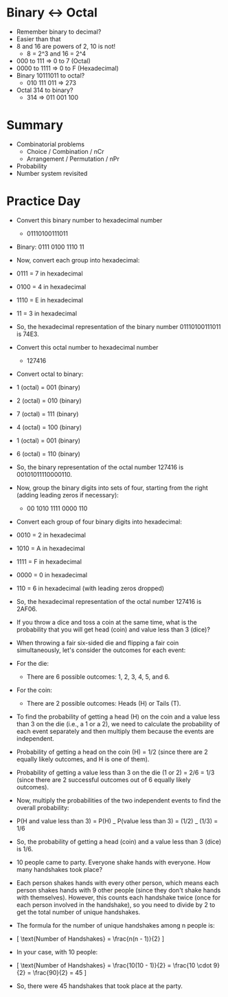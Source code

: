 # Binary <-> Octal

- Remember binary to decimal?
- Easier than that
- 8 and 16 are powers of 2, 10 is not!
  - 8 = 2^3 and 16 = 2^4
- 000 to 111 => 0 to 7 (Octal)
- 0000 to 1111 => 0 to F (Hexadecimal)
- Binary 10111011 to octal?
  - 010 111 011 => 273
- Octal 314 to binary?
  - 314 => 011 001 100

# Summary

- Combinatorial problems
  - Choice / Combination / nCr
  - Arrangement / Permutation / nPr
- Probability
- Number system revisited

# Practice Day

- Convert this binary number to hexadecimal number
  - 01110100111011
- Binary: 0111 0100 1110 11
- Now, convert each group into hexadecimal:
- 0111 = 7 in hexadecimal
- 0100 = 4 in hexadecimal
- 1110 = E in hexadecimal
- 11 = 3 in hexadecimal
- So, the hexadecimal representation of the binary number 01110100111011 is 74E3.

- Convert this octal number to hexadecimal number
  - 127416
- Convert octal to binary:
- 1 (octal) = 001 (binary)
- 2 (octal) = 010 (binary)
- 7 (octal) = 111 (binary)
- 4 (octal) = 100 (binary)
- 1 (octal) = 001 (binary)
- 6 (octal) = 110 (binary)

- So, the binary representation of the octal number 127416 is 00101011110000110.

- Now, group the binary digits into sets of four, starting from the right (adding leading zeros if necessary):

  - 00 1010 1111 0000 110

- Convert each group of four binary digits into hexadecimal:
- 0010 = 2 in hexadecimal
- 1010 = A in hexadecimal
- 1111 = F in hexadecimal
- 0000 = 0 in hexadecimal
- 110 = 6 in hexadecimal (with leading zeros dropped)

- So, the hexadecimal representation of the octal number 127416 is 2AF06.

- If you throw a dice and toss a coin at the same time, what is the probability that you will get head (coin) and value less than 3 (dice)?
- When throwing a fair six-sided die and flipping a fair coin simultaneously, let's consider the outcomes for each event:

- For the die:

  - There are 6 possible outcomes: 1, 2, 3, 4, 5, and 6.

- For the coin:

  - There are 2 possible outcomes: Heads (H) or Tails (T).

- To find the probability of getting a head (H) on the coin and a value less than 3 on the die (i.e., a 1 or a 2), we need to calculate the probability of each event separately and then multiply them because the events are independent.

- Probability of getting a head on the coin (H) = 1/2 (since there are 2 equally likely outcomes, and H is one of them).

- Probability of getting a value less than 3 on the die (1 or 2) = 2/6 = 1/3 (since there are 2 successful outcomes out of 6 equally likely outcomes).

- Now, multiply the probabilities of the two independent events to find the overall probability:

- P(H and value less than 3) = P(H) _ P(value less than 3) = (1/2) _ (1/3) = 1/6

- So, the probability of getting a head (coin) and a value less than 3 (dice) is 1/6.

- 10 people came to party. Everyone shake hands with everyone. How many handshakes took place?
- Each person shakes hands with every other person, which means each person shakes hands with 9 other people (since they don't shake hands with themselves). However, this counts each handshake twice (once for each person involved in the handshake), so you need to divide by 2 to get the total number of unique handshakes.

- The formula for the number of unique handshakes among n people is:

- \[ \text{Number of Handshakes} = \frac{n(n - 1)}{2} \]

- In your case, with 10 people:

- \[ \text{Number of Handshakes} = \frac{10(10 - 1)}{2} = \frac{10 \cdot 9}{2} = \frac{90}{2} = 45 \]

- So, there were 45 handshakes that took place at the party.
